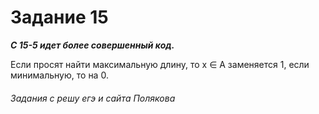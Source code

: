 # Задание 15

***C 15-5 идет более совершенный код.***

Если просят найти максимальную длину, то x ∈ A заменяется 1, если минимальную, то на 0.





###### Задания с решу егэ и сайта Полякова
